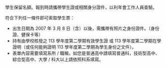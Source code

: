 學生保留名額。報到時請攜帶學生證或相關身分證件，以利年會工作人員查驗。

符合下列任一條件即可索取學生票：

- 出生日期為 2007 年 3 月 8 日（含）以後，需攜帶有照片之身份證件。（身份證、健保卡等）
- 持有由學校核發之 113 學年度第二學期有效學生證 或 113 學年度第二學期在學證明（或任何能夠證明 113 學年度第二學期為學生身份之文件）。
- 表單內容需要填寫系所 / 職稱，如您是普通高中請填寫普通科，技術型高中、綜合型高中、大學 / 科大以上請依照科系填寫。

